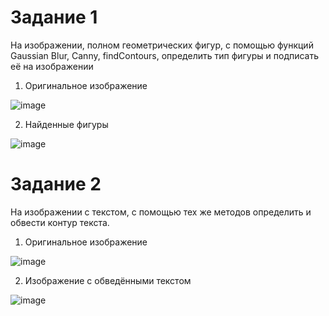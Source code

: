 # Задание 1

На изображении, полном геометрических фигур, с помощью функций Gaussian Blur, Canny, findContours, определить тип фигуры и подписать её на изображении

1. Оригинальное изображение

![image](https://github.com/moodestroyer/3lab_opencv/assets/82328325/d577c0f8-4224-47b8-a4e9-79b6ea06a13d)

2. Найденные фигуры

![image](https://github.com/moodestroyer/3lab_opencv/assets/82328325/593cc72d-d83d-4783-9bc6-5ae50af6de41)


# Задание 2

На изображении с текстом, с помощью тех же методов определить и обвести контур текста.

1. Оригинальное изображение

![image](https://github.com/moodestroyer/3lab_opencv/assets/82328325/9bcbffcf-ae4b-451a-a33d-a87e1c90950f)

2. Изображение с обведёнными текстом

![image](https://github.com/moodestroyer/3lab_opencv/assets/82328325/f60b991b-ebca-4b8d-a8e0-d33402751b72)



